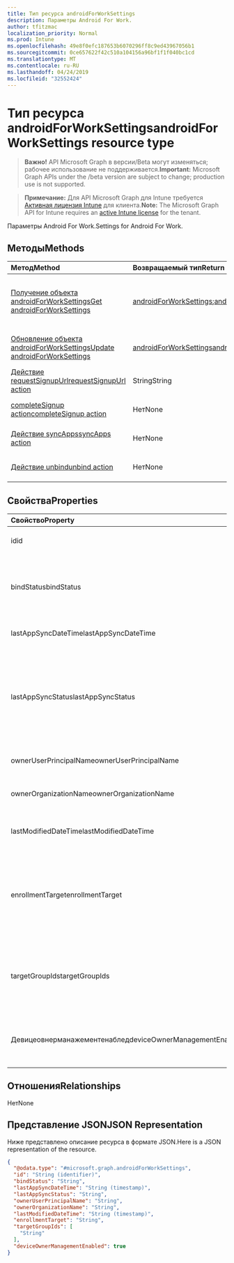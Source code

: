 ```yaml
---
title: Тип ресурса androidForWorkSettings
description: Параметры Android For Work.
author: tfitzmac
localization_priority: Normal
ms.prod: Intune
ms.openlocfilehash: 49e8f0efc187653b6070296ff8c9ed43967056b1
ms.sourcegitcommit: 0ce657622f42c510a104156a96bf1f1f040bc1cd
ms.translationtype: MT
ms.contentlocale: ru-RU
ms.lasthandoff: 04/24/2019
ms.locfileid: "32552424"
---
```

# <a name="androidforworksettings-resource-type"></a><span data-ttu-id="8002d-103">Тип ресурса androidForWorkSettings</span><span class="sxs-lookup"><span data-stu-id="8002d-103">androidForWorkSettings resource type</span></span>

> <span data-ttu-id="8002d-104">**Важно!** API Microsoft Graph в версии/Beta могут изменяться; рабочее использование не поддерживается.</span><span class="sxs-lookup"><span data-stu-id="8002d-104">**Important:** Microsoft Graph APIs under the /beta version are subject to change; production use is not supported.</span></span>

> <span data-ttu-id="8002d-105">**Примечание:** Для API Microsoft Graph для Intune требуется [Активная лицензия Intune](https://go.microsoft.com/fwlink/?linkid=839381) для клиента.</span><span class="sxs-lookup"><span data-stu-id="8002d-105">**Note:** The Microsoft Graph API for Intune requires an [active Intune license](https://go.microsoft.com/fwlink/?linkid=839381) for the tenant.</span></span>

<span data-ttu-id="8002d-106">Параметры Android For Work.</span><span class="sxs-lookup"><span data-stu-id="8002d-106">Settings for Android For Work.</span></span>

## <a name="methods"></a><span data-ttu-id="8002d-107">Методы</span><span class="sxs-lookup"><span data-stu-id="8002d-107">Methods</span></span>
|<span data-ttu-id="8002d-108">Метод</span><span class="sxs-lookup"><span data-stu-id="8002d-108">Method</span></span>|<span data-ttu-id="8002d-109">Возвращаемый тип</span><span class="sxs-lookup"><span data-stu-id="8002d-109">Return Type</span></span>|<span data-ttu-id="8002d-110">Описание</span><span class="sxs-lookup"><span data-stu-id="8002d-110">Description</span></span>|
|:---|:---|:---|
|[<span data-ttu-id="8002d-111">Получение объекта androidForWorkSettings</span><span class="sxs-lookup"><span data-stu-id="8002d-111">Get androidForWorkSettings</span></span>](../api/intune-androidforwork-androidforworksettings-get.md)|<span data-ttu-id="8002d-112">[androidForWorkSettings](../resources/intune-androidforwork-androidforworksettings.md);</span><span class="sxs-lookup"><span data-stu-id="8002d-112">[androidForWorkSettings](../resources/intune-androidforwork-androidforworksettings.md)</span></span>|<span data-ttu-id="8002d-113">Чтение свойств и связей объекта [androidForWorkSettings](../resources/intune-androidforwork-androidforworksettings.md).</span><span class="sxs-lookup"><span data-stu-id="8002d-113">Read properties and relationships of the [androidForWorkSettings](../resources/intune-androidforwork-androidforworksettings.md) object.</span></span>|
|[<span data-ttu-id="8002d-114">Обновление объекта androidForWorkSettings</span><span class="sxs-lookup"><span data-stu-id="8002d-114">Update androidForWorkSettings</span></span>](../api/intune-androidforwork-androidforworksettings-update.md)|[<span data-ttu-id="8002d-115">androidForWorkSettings</span><span class="sxs-lookup"><span data-stu-id="8002d-115">androidForWorkSettings</span></span>](../resources/intune-androidforwork-androidforworksettings.md)|<span data-ttu-id="8002d-116">Обновление свойств объекта [androidForWorkSettings](../resources/intune-androidforwork-androidforworksettings.md).</span><span class="sxs-lookup"><span data-stu-id="8002d-116">Update the properties of a [androidForWorkSettings](../resources/intune-androidforwork-androidforworksettings.md) object.</span></span>|
|[<span data-ttu-id="8002d-117">Действие requestSignupUrl</span><span class="sxs-lookup"><span data-stu-id="8002d-117">requestSignupUrl action</span></span>](../api/intune-androidforwork-androidforworksettings-requestsignupurl.md)|<span data-ttu-id="8002d-118">String</span><span class="sxs-lookup"><span data-stu-id="8002d-118">String</span></span>|<span data-ttu-id="8002d-119">Пока не задокументировано.</span><span class="sxs-lookup"><span data-stu-id="8002d-119">Not yet documented</span></span>|
|[<span data-ttu-id="8002d-120">completeSignup action</span><span class="sxs-lookup"><span data-stu-id="8002d-120">completeSignup action</span></span>](../api/intune-androidforwork-androidforworksettings-completesignup.md)|<span data-ttu-id="8002d-121">Нет</span><span class="sxs-lookup"><span data-stu-id="8002d-121">None</span></span>|<span data-ttu-id="8002d-122">Пока не задокументировано</span><span class="sxs-lookup"><span data-stu-id="8002d-122">Not yet documented</span></span>|
|[<span data-ttu-id="8002d-123">Действие syncApps</span><span class="sxs-lookup"><span data-stu-id="8002d-123">syncApps action</span></span>](../api/intune-androidforwork-androidforworksettings-syncapps.md)|<span data-ttu-id="8002d-124">Нет</span><span class="sxs-lookup"><span data-stu-id="8002d-124">None</span></span>|<span data-ttu-id="8002d-125">Пока не задокументировано</span><span class="sxs-lookup"><span data-stu-id="8002d-125">Not yet documented</span></span>|
|[<span data-ttu-id="8002d-126">Действие unbind</span><span class="sxs-lookup"><span data-stu-id="8002d-126">unbind action</span></span>](../api/intune-androidforwork-androidforworksettings-unbind.md)|<span data-ttu-id="8002d-127">Нет</span><span class="sxs-lookup"><span data-stu-id="8002d-127">None</span></span>|<span data-ttu-id="8002d-128">Пока не задокументировано</span><span class="sxs-lookup"><span data-stu-id="8002d-128">Not yet documented</span></span>|

## <a name="properties"></a><span data-ttu-id="8002d-129">Свойства</span><span class="sxs-lookup"><span data-stu-id="8002d-129">Properties</span></span>
|<span data-ttu-id="8002d-130">Свойство</span><span class="sxs-lookup"><span data-stu-id="8002d-130">Property</span></span>|<span data-ttu-id="8002d-131">Тип</span><span class="sxs-lookup"><span data-stu-id="8002d-131">Type</span></span>|<span data-ttu-id="8002d-132">Описание</span><span class="sxs-lookup"><span data-stu-id="8002d-132">Description</span></span>|
|:---|:---|:---|
|<span data-ttu-id="8002d-133">id</span><span class="sxs-lookup"><span data-stu-id="8002d-133">id</span></span>|<span data-ttu-id="8002d-134">String</span><span class="sxs-lookup"><span data-stu-id="8002d-134">String</span></span>|<span data-ttu-id="8002d-135">Идентификатор параметров Android for Work</span><span class="sxs-lookup"><span data-stu-id="8002d-135">The Android for Work settings identifier</span></span>|
|<span data-ttu-id="8002d-136">bindStatus</span><span class="sxs-lookup"><span data-stu-id="8002d-136">bindStatus</span></span>|[<span data-ttu-id="8002d-137">Андроидфорворкбиндстатус</span><span class="sxs-lookup"><span data-stu-id="8002d-137">androidForWorkBindStatus</span></span>](../resources/intune-androidforwork-androidforworkbindstatus.md)|<span data-ttu-id="8002d-138">Состояние связывания клиента с помощью API Google EMM.</span><span class="sxs-lookup"><span data-stu-id="8002d-138">Bind status of the tenant with the Google EMM API.</span></span> <span data-ttu-id="8002d-139">Возможные значения: `notBound`, `bound`, `boundAndValidated`, `unbinding`.</span><span class="sxs-lookup"><span data-stu-id="8002d-139">Possible values are: `notBound`, `bound`, `boundAndValidated`, `unbinding`.</span></span>|
|<span data-ttu-id="8002d-140">lastAppSyncDateTime</span><span class="sxs-lookup"><span data-stu-id="8002d-140">lastAppSyncDateTime</span></span>|<span data-ttu-id="8002d-141">DateTimeOffset</span><span class="sxs-lookup"><span data-stu-id="8002d-141">DateTimeOffset</span></span>|<span data-ttu-id="8002d-142">Время завершения последней синхронизации приложения</span><span class="sxs-lookup"><span data-stu-id="8002d-142">Last completion time for app sync</span></span>|
|<span data-ttu-id="8002d-143">lastAppSyncStatus</span><span class="sxs-lookup"><span data-stu-id="8002d-143">lastAppSyncStatus</span></span>|[<span data-ttu-id="8002d-144">Андроидфорворксинкстатус</span><span class="sxs-lookup"><span data-stu-id="8002d-144">androidForWorkSyncStatus</span></span>](../resources/intune-androidforwork-androidforworksyncstatus.md)|<span data-ttu-id="8002d-145">Последний результат синхронизации приложений.</span><span class="sxs-lookup"><span data-stu-id="8002d-145">Last application sync result.</span></span> <span data-ttu-id="8002d-146">Возможные значения: `success`, `credentialsNotValid`, `androidForWorkApiError`, `managementServiceError`, `unknownError`, `none`.</span><span class="sxs-lookup"><span data-stu-id="8002d-146">Possible values are: `success`, `credentialsNotValid`, `androidForWorkApiError`, `managementServiceError`, `unknownError`, `none`.</span></span>|
|<span data-ttu-id="8002d-147">ownerUserPrincipalName</span><span class="sxs-lookup"><span data-stu-id="8002d-147">ownerUserPrincipalName</span></span>|<span data-ttu-id="8002d-148">String</span><span class="sxs-lookup"><span data-stu-id="8002d-148">String</span></span>|<span data-ttu-id="8002d-149">UPN владельца, создавшего предприятие</span><span class="sxs-lookup"><span data-stu-id="8002d-149">Owner UPN that created the enterprise</span></span>|
|<span data-ttu-id="8002d-150">ownerOrganizationName</span><span class="sxs-lookup"><span data-stu-id="8002d-150">ownerOrganizationName</span></span>|<span data-ttu-id="8002d-151">String</span><span class="sxs-lookup"><span data-stu-id="8002d-151">String</span></span>|<span data-ttu-id="8002d-152">Имя организации, используемое при входящей миграции Android for Work</span><span class="sxs-lookup"><span data-stu-id="8002d-152">Organization name used when onboarding Android for Work</span></span>|
|<span data-ttu-id="8002d-153">lastModifiedDateTime</span><span class="sxs-lookup"><span data-stu-id="8002d-153">lastModifiedDateTime</span></span>|<span data-ttu-id="8002d-154">DateTimeOffset</span><span class="sxs-lookup"><span data-stu-id="8002d-154">DateTimeOffset</span></span>|<span data-ttu-id="8002d-155">Время последнего изменения параметров Android for Work</span><span class="sxs-lookup"><span data-stu-id="8002d-155">Last modification time for Android for Work settings</span></span>|
|<span data-ttu-id="8002d-156">enrollmentTarget</span><span class="sxs-lookup"><span data-stu-id="8002d-156">enrollmentTarget</span></span>|[<span data-ttu-id="8002d-157">Андроидфорворкенроллменттаржет</span><span class="sxs-lookup"><span data-stu-id="8002d-157">androidForWorkEnrollmentTarget</span></span>](../resources/intune-androidforwork-androidforworkenrollmenttarget.md)|<span data-ttu-id="8002d-158">Указывает, какие пользователи могут регистрировать устройства в Android для управления рабочими устройствами.</span><span class="sxs-lookup"><span data-stu-id="8002d-158">Indicates which users can enroll devices in Android for Work device management.</span></span> <span data-ttu-id="8002d-159">Возможные значения: `none`, `all`, `targeted`, `targetedAsEnrollmentRestrictions`.</span><span class="sxs-lookup"><span data-stu-id="8002d-159">Possible values are: `none`, `all`, `targeted`, `targetedAsEnrollmentRestrictions`.</span></span>|
|<span data-ttu-id="8002d-160">targetGroupIds</span><span class="sxs-lookup"><span data-stu-id="8002d-160">targetGroupIds</span></span>|<span data-ttu-id="8002d-161">Коллекция строк</span><span class="sxs-lookup"><span data-stu-id="8002d-161">String collection</span></span>|<span data-ttu-id="8002d-162">Указывает, какие группы AAD могут регистрировать устройства для управления с помощью Android for Work, если для параметра enrollmentTarget задано значение Targeted.</span><span class="sxs-lookup"><span data-stu-id="8002d-162">Specifies which AAD groups can enroll devices in Android for Work device management if enrollmentTarget is set to 'Targeted'</span></span>|
|<span data-ttu-id="8002d-163">Девицеовнерманажементенаблед</span><span class="sxs-lookup"><span data-stu-id="8002d-163">deviceOwnerManagementEnabled</span></span>|<span data-ttu-id="8002d-164">Логический</span><span class="sxs-lookup"><span data-stu-id="8002d-164">Boolean</span></span>|<span data-ttu-id="8002d-165">Указывает, передается ли эта учетная запись управлению владельцами устройств Android с помощью Клауддпк.</span><span class="sxs-lookup"><span data-stu-id="8002d-165">Indicates if this account is flighting for Android Device Owner Management with CloudDPC.</span></span>|

## <a name="relationships"></a><span data-ttu-id="8002d-166">Отношения</span><span class="sxs-lookup"><span data-stu-id="8002d-166">Relationships</span></span>
<span data-ttu-id="8002d-167">Нет</span><span class="sxs-lookup"><span data-stu-id="8002d-167">None</span></span>

## <a name="json-representation"></a><span data-ttu-id="8002d-168">Представление JSON</span><span class="sxs-lookup"><span data-stu-id="8002d-168">JSON Representation</span></span>
<span data-ttu-id="8002d-169">Ниже представлено описание ресурса в формате JSON.</span><span class="sxs-lookup"><span data-stu-id="8002d-169">Here is a JSON representation of the resource.</span></span>
<!-- {
  "blockType": "resource",
  "keyProperty": "id",
  "@odata.type": "microsoft.graph.androidForWorkSettings"
}
-->
``` json
{
  "@odata.type": "#microsoft.graph.androidForWorkSettings",
  "id": "String (identifier)",
  "bindStatus": "String",
  "lastAppSyncDateTime": "String (timestamp)",
  "lastAppSyncStatus": "String",
  "ownerUserPrincipalName": "String",
  "ownerOrganizationName": "String",
  "lastModifiedDateTime": "String (timestamp)",
  "enrollmentTarget": "String",
  "targetGroupIds": [
    "String"
  ],
  "deviceOwnerManagementEnabled": true
}
```





